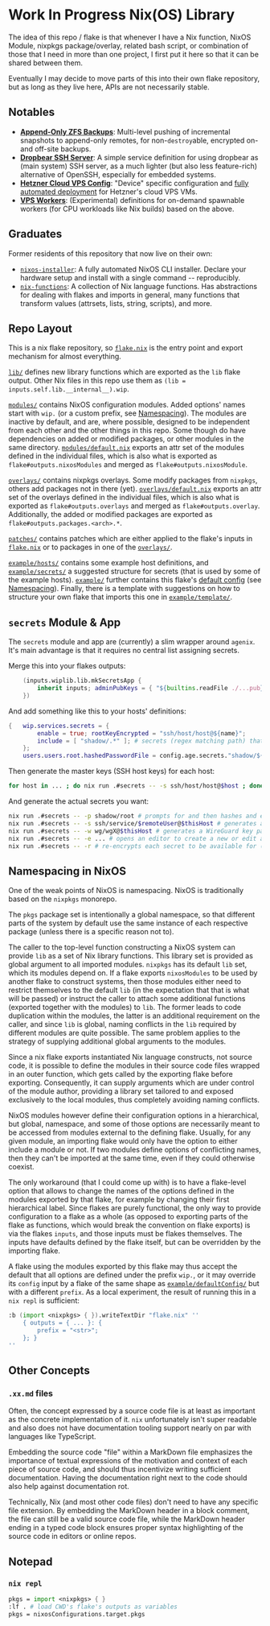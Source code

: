 
# Work In Progress Nix(OS) Library

The idea of this repo / flake is that whenever I have a Nix function, NixOS Module, nixpkgs package/overlay, related bash script, or combination of those that I need in more than one project, I first put it here so that it can be shared between them.

Eventually I may decide to move parts of this into their own flake repository, but as long as they live here, APIs are not necessarily stable.


## Notables

* [**Append-Only ZFS Backups**](./modules/services/zfs/): Multi-level pushing of incremental snapshots to append-only remotes, for non-`destroy`able, encrypted on- and off-site backups.
* [**Dropbear SSH Server**](./modules/services/dropbear.nix.md): A simple service definition for using dropbear as (main system) SSH server, as a much lighter (but also less feature-rich) alternative of OpenSSH, especially for embedded systems.
* [**Hetzner Cloud VPS Config**](./modules/hardware/hetzner-vps.nix.md): "Device" specific configuration and [fully automated deployment](./modules/hardware/hetzner-deploy-vps.sh) for Hetzner's cloud VPS VMs.
* [**VPS Workers**](./lib/vps-worker.nix.md): (Experimental) definitions for on-demand spawnable workers (for CPU workloads like Nix builds) based on the above.


## Graduates

Former residents of this repository that now live on their own:
* [`nixos-installer`](https://github.com/NiklasGollenstede/nixos-installer/): A fully automated NixOS CLI installer. Declare your hardware setup and install with a single command -- reproducibly.
* [`nix-functions`](https://github.com/NiklasGollenstede/nix-functions/): A collection of Nix language functions. Has abstractions for dealing with flakes and imports in general, many functions that transform values (attrsets, lists, string, scripts), and more.


## Repo Layout

This is a nix flake repository, so [`flake.nix`](./flake.nix) is the entry point and export mechanism for almost everything.

[`lib/`](./lib/) defines new library functions which are exported as the `lib` flake output. Other Nix files in this repo use them as `(lib = inputs.self.lib.__internal__).wip`.

[`modules/`](./modules/) contains NixOS configuration modules. Added options' names start with `wip.` (or a custom prefix, see [Namespacing](#namespacing-in-nixos)).
The modules are inactive by default, and are, where possible, designed to be independent from each other and the other things in this repo. Some though do have dependencies on added or modified packages, or other modules in the same directory.
[`modules/default.nix`](./modules/default.nix) exports an attr set of the modules defined in the individual files, which is also what is exported as `flake#outputs.nixosModules` and merged as `flake#outputs.nixosModule`.

[`overlays/`](./overlays/) contains nixpkgs overlays. Some modify packages from `nixpkgs`, others add packages not in there (yet).
[`overlays/default.nix`](./overlays/default.nix) exports an attr set of the overlays defined in the individual files, which is also what is exported as `flake#outputs.overlays` and merged as `flake#outputs.overlay`. Additionally, the added or modified packages are exported as `flake#outputs.packages.<arch>.*`.

[`patches/`](./patches/) contains patches which are either applied to the flake's inputs in [`flake.nix`](./flake.nix) or to packages in one of the [`overlays/`](./overlays/).

[`example/hosts/`](./example/hosts/) contains some example host definitions, and [`example/secrets/`](./example/secrets/) a suggested structure for secrets (that is used by some of the example hosts).
[`example/`](./example/) further contains this flake's [default config](./example/defaultConfig/) (see [Namespacing](#namespacing-in-nixos)).
Finally, there is a template with suggestions on how to structure your own flake that imports this one in [`example/template/`](./example/template/).


## `secrets` Module & App

The `secrets` module and app are (currently) a slim wrapper around `agenix`. It's main advantage is that it requires no central list assigning secrets.

Merge this into your flakes outputs:
```nix
    (inputs.wiplib.lib.mkSecretsApp {
        inherit inputs; adminPubKeys = { "${builtins.readFile ./...pub}" = ".*"; }; # ...
    })
```
And add something like this to your hosts' definitions:
```nix
{   wip.services.secrets = {
        enable = true; rootKeyEncrypted = "ssh/host/host@${name}";
        include = [ "shadow/.*" ]; # secrets (regex matching path) that this host needs access to
    };
    users.users.root.hashedPasswordFile = config.age.secrets."shadow/${"root"}".path; # use runtime-decrypted secret
```
Then generate the master keys (SSH host keys) for each host:
```bash
for host in ... ; do nix run .#secrets -- -s ssh/host/host@$host ; done
```
And generate the actual secrets you want:
```bash
nix run .#secrets -- -p shadow/root # prompts for and then hashes and encrypts a password (mkpasswd)
nix run .#secrets -- -s ssh/service/$remoteUser@$thisHost # generates an SSH key pair, encrypting the private key and keeping the .pub
nix run .#secrets -- -w wg/wgX@$thisHost # generates a WireGuard key pair, encrypting the private key and keeping the .pub
nix run .#secrets -- -e ... # opens an editor to create a new or edit an existing secret
nix run .#secrets -- -r # re-encrypts each secret to be available for (decryption with the keys of) all hosts that »include« them
```


## Namespacing in NixOS

One of the weak points of NixOS is namespacing. NixOS is traditionally based on the `nixpkgs` monorepo.

The `pkgs` package set is intentionally a global namespace, so that different parts of the system by default use the same instance of each respective package (unless there is a specific reason not to).

The caller to the top-level function constructing a NixOS system can provide `lib` as a set of Nix library functions. This library set is provided as global argument to all imported modules. `nixpkgs` has its default `lib` set, which its modules depend on.
If a flake exports `nixosModules` to be used by another flake to construct systems, then those modules either need to restrict themselves to the default `lib` (in the expectation that that is what will be passed) or instruct the caller to attach some additional functions (exported together with the modules) to `lib`. The former leads to code duplication within the modules, the latter is an additional requirement on the caller, and since `lib` is global, naming conflicts in the `lib` required by different modules are quite possible. The same problem applies to the strategy of supplying additional global arguments to the modules.

Since a nix flake exports instantiated Nix language constructs, not source code, it is possible to define the modules in their source code files wrapped in an outer function, which gets called by the exporting flake before exporting. Consequently, it can supply arguments which are under control of the module author, providing a library set tailored to and exposed exclusively to the local modules, thus completely avoiding naming conflicts.

NixOS modules however define their configuration options in a hierarchical, but global, namespace, and some of those options are necessarily meant to be accessed from modules external to the defining flake.
Usually, for any given module, an importing flake would only have the option to either include a module or not. If two modules define options of conflicting names, then they can't be imported at the same time, even if they could otherwise coexist.

The only workaround (that I could come up with) is to have a flake-level option that allows to change the names of the options defined in the modules exported by that flake, for example by changing their first hierarchical label.
Since flakes are purely functional, the only way to provide configuration to a flake as a whole (as opposed to exporting parts of the flake as functions, which would break the convention on flake exports) is via the flakes `inputs`, and those inputs must be flakes themselves.
The inputs have defaults defined by the flake itself, but can be overridden by the importing flake.

A flake using the modules exported by this flake may thus accept the default that all options are defined under the prefix `wip.`, or it may override its `config` input by a flake of the same shape as [`example/defaultConfig/`](./example/defaultConfig/) but with a different `prefix`.
As a local experiment, the result of running this in a `nix repl` is sufficient:
```nix
:b (import <nixpkgs> { }).writeTextDir "flake.nix" ''
    { outputs = { ... }: {
        prefix = "<str>";
    }; }
''
```


## Other Concepts

### `.xx.md` files

Often, the concept expressed by a source code file is at least as important as the concrete implementation of it.
`nix` unfortunately isn't super readable and also does not have documentation tooling support nearly on par with languages like TypeScript.

Embedding the source code "file" within a MarkDown file emphasizes the importance of textual expressions of the motivation and context of each piece of source code, and should thus incentivize writing sufficient documentation.
Having the documentation right next to the code should also help against documentation rot.

Technically, Nix (and most other code files) don't need to have any specific file extension. By embedding the MarkDown header in a block comment, the file can still be a valid source code file, while the MarkDown header ending in a typed code block ensures proper syntax highlighting of the source code in editors or online repos.


## Notepad

### `nix repl`

```nix
pkgs = import <nixpkgs> { }
:lf . # load CWD's flake's outputs as variables
pkgs = nixosConfigurations.target.pkgs
```
